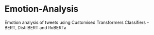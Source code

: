 # Emotion-Analysis
Emotion analysis of tweets using  Customised Transformers Classifiers - BERT, DistilBERT and RoBERTa

